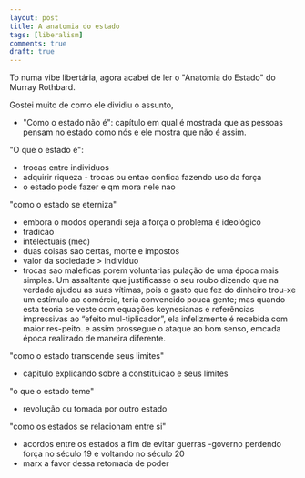 ```yaml
---
layout: post
title: A anatomia do estado
tags: [liberalism]
comments: true
draft: true
---
```


To numa vibe libertária, agora acabei de ler o "Anatomia do Estado" do Murray Rothbard.

Gostei muito de como ele dividiu o assunto, 

- "Como o estado não é": capítulo em qual é mostrada que as pessoas pensam no estado como nós e ele mostra que não é assim. 

"O que o estado é":
- trocas entre individuos
- adquirir riqueza - trocas ou entao confica fazendo uso da força
- o estado pode fazer e qm mora nele nao

"como o estado se eterniza"
- embora o modos operandi seja a força o problema é ideológico
- tradicao
- intelectuais (mec)
- duas coisas sao certas, morte e impostos
- valor da sociedade > individuo
- trocas sao maleficas porem voluntarias
pulação de uma época mais simples. Um assaltante que justificasse o seu roubo dizendo que na verdade ajudou as suas vítimas, pois o gasto que fez do dinheiro trou-xe um estímulo ao comércio, teria convencido pouca gente; mas quando esta teoria se veste com equações keynesianas e referências impressivas ao “efeito mul-tiplicador”, ela infelizmente é recebida com maior res-peito. e assim prossegue o ataque ao bom senso, emcada época realizado de maneira diferente.

"como o estado transcende seus limites"

- capitulo explicando sobre a constituicao e seus limites

"o que o estado teme"

- revolução ou tomada por outro estado

"como os estados se relacionam entre si"
- acordos entre os estados a fim de evitar guerras
-governo perdendo força no século 19 e voltando no século 20
- marx a favor dessa retomada de poder 